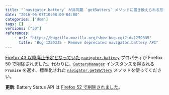 ```yaml
---
title: "`navigator.battery` が非同期 `getBattery` メソッドに置き換えられる形で削除されました"
date: "2016-06-07T10:08:00-04:00"
categories: ["dom"]
tags: []
versions: ["50"]
references:
    - url: "https://bugzilla.mozilla.org/show_bug.cgi?id=1259335"
      title: "Bug 1259335 - Remove deprecated navigator.battery API"
---
```

[Firefox 43 以降廃止予定となっていた](https://www.fxsitecompat.com/ja/docs/2015/navigator-battery-has-been-deprecated-in-favour-of-async-getbattery-method/) [`navigator.battery`](https://developer.mozilla.org/docs/Web/API/Navigator/battery) プロパティが Firefox 50 で削除されました。代わりに、[`BatteryManager`](https://developer.mozilla.org/docs/Web/API/BatteryManager) インスタンスを得られる `Promise` を返す、標準化された [`navigator.getBattery`](https://developer.mozilla.org/docs/Web/API/Navigator/getBattery) メソッドを使ってください。

**更新**: Battery Status API は [Firefox 52 で削除されました](https://www.fxsitecompat.com/ja/docs/2016/battery-status-api-has-been-removed/)。
